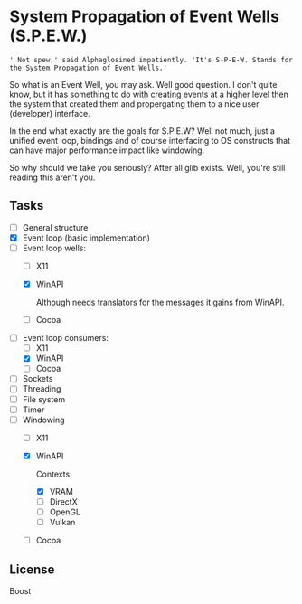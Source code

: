 # System Propagation of Event Wells (S.P.E.W.)

	' Not spew,' said Alphaglosined impatiently. 'It's S-P-E-W. Stands for the System Propagation of Event Wells.'

So what is an Event Well, you may ask. Well good question.
I don't quite know, but it has something to do with creating events at a higher level then the system that created them and propergating them to a nice user (developer) interface.

In the end what exactly are the goals for S.P.E.W?
Well not much, just a unified event loop, bindings and of course interfacing to OS constructs that can have major performance impact like windowing.

So why should we take you seriously? After all glib exists. Well, you're still reading this aren't you.

## Tasks

- [ ] General structure
- [x] Event loop (basic implementation)
- [ ] Event loop wells:
  - [ ] X11
  - [x] WinAPI
  
	Although needs translators for the messages it gains from WinAPI.
  - [ ] Cocoa
- [ ] Event loop consumers:
  - [ ] X11
  - [x] WinAPI
  - [ ] Cocoa
- [ ] Sockets
- [ ] Threading
- [ ] File system
- [ ] Timer
- [ ] Windowing
  - [ ] X11
  - [x] WinAPI

    Contexts:
    - [x] VRAM
    - [ ] DirectX
    - [ ] OpenGL
    - [ ] Vulkan
  - [ ] Cocoa

## License
Boost
